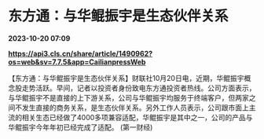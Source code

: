 # 东方通：与华鲲振宇是生态伙伴关系

**2023-10-20 07:09**

**https://api3.cls.cn/share/article/1490962?os=web&sv=7.7.5&app=CailianpressWeb**

【东方通：与华鲲振宇是生态伙伴关系】财联社10月20日电，近期，华鲲振宇概念股走势活跃。早间，记者以投资者身份致电东方通投资者热线。公司方面表示，与华鲲振宇不是直接的上下游关系，公司与华鲲振宇均服务于终端客户，但两家之间不发生直接的商务关系，是生态伙伴关系。另外工作人员表示，公司跟市面上主流的相关生态已经做了4000多项兼容适配，华鲲振宇是其中之一，公司的产品与华鲲振宇今年年初已经完成了适配。 (第一财经)